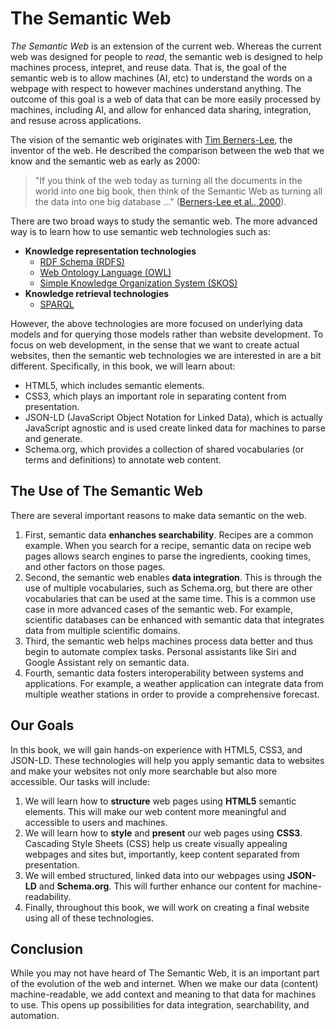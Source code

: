 # The Semantic Web

*The Semantic Web* is an extension of the current web.
Whereas the current web was designed for people to *read*, the semantic web is designed to help machines process, intepret, and reuse data.
That is, the goal of the semantic web is to allow machines (AI, etc) to understand the words on a webpage
with respect to however machines understand anything.
The outcome of this goal is a web of data that can be more easily processed by machines, including AI, and allow for enhanced
data sharing, integration, and resuse across applications.

The vision of the semantic web originates with [Tim Berners-Lee][tbl], the inventor of the web.
He described the comparison between the web that we know and the semantic web as early as 2000:

> "If you think of the web today as turning all the documents in the world into one big book,
> then think of the Semantic Web as turning all the data into one big database ..." ([Berners-Lee et al., 2000][berners2000]).

There are two broad ways to study the semantic web.
The more advanced way is to learn how to use semantic web technologies such as:

- **Knowledge representation technologies**
    - [RDF Schema (RDFS)][rdfs]
    - [Web Ontology Language (OWL)][owl]
    - [Simple Knowledge Organization System (SKOS)][skos]
- **Knowledge retrieval technologies**
    - [SPARQL][sparql]

However, the above technologies are more focused on underlying data models and for querying those models rather than website development.
To focus on web development, in the sense that we want to create actual websites,
then the semantic web technologies we are interested in are a bit different.
Specifically, in this book, we will learn about:

- HTML5, which includes semantic elements.
- CSS3, which plays an important role in separating content from presentation.
- JSON-LD (JavaScript Object Notation for Linked Data), which is actually JavaScript agnostic and is used create linked data for machines to parse and generate.
- Schema.org, which provides a collection of shared vocabularies (or terms and definitions) to annotate web content.

## The Use of The Semantic Web

There are several important reasons to make data semantic on the web.

1. First, semantic data **enhanches searchability**. Recipes are a common example. When you search for a recipe,
   semantic data on recipe web pages allows search engines to parse the ingredients, cooking times, and other factors on those pages.
2. Second, the semantic web enables **data integration**. This is through the use of multiple vocabularies, such as Schema.org,
   but there are other vocabularies that can be used at the same time. This is a common use case in more advanced cases of the semantic web.
   For example, scientific databases can be enhanced with semantic data that integrates data from multiple scientific domains.
3. Third, the semantic web helps machines process data better and thus begin to automate complex tasks. Personal assistants like Siri and
   Google Assistant rely on semantic data.
4. Fourth, semantic data fosters interoperability between systems and applications. For example, a weather application can integrate data from multiple
   weather stations in order to provide a comprehensive forecast.
   
## Our Goals

In this book, we will gain hands-on experience with HTML5, CSS3, and JSON-LD.
These technologies will help you apply semantic data to websites and make your websites not only more searchable but also more accessible.
Our tasks will include:

1. We will learn how to **structure** web pages using **HTML5** semantic elements. This will make our web content more meaningful and accessible
   to users and machines.
2. We will learn how to **style** and **present** our web pages using **CSS3**. Cascading Style Sheets (CSS) help us create visually appealing
   webpages and sites but, importantly, keep content separated from presentation.
3. We will embed structured, linked data into our webpages using **JSON-LD** and **Schema.org**. This will further enhance our content for machine-readability.
4. Finally, throughout this book, we will work on creating a final website using all of these technologies.

## Conclusion

While you may not have heard of The Semantic Web, it is an important part of the evolution of the web and internet.
When we make our data (content) machine-readable, we add context and meaning to that data for machines to use.
This opens up possibilities for data integration, searchability, and automation.


[tbl]:https://en.wikipedia.org/wiki/Tim_Berners-Lee
[berners2000]:https://www.w3.org/2000/Talks/0906-xmlweb-tbl/text.htm
[rdfs]:https://en.wikipedia.org/wiki/RDF_Schema
[owl]:https://en.wikipedia.org/wiki/Web_Ontology_Language
[skos]:https://en.wikipedia.org/wiki/Simple_Knowledge_Organization_System
[sparql]:https://en.wikipedia.org/wiki/SPARQL
